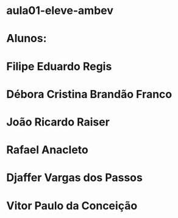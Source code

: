 # aula01-eleve-ambev

# Alunos:
# Filipe Eduardo Regis
# Débora Cristina Brandão Franco
# João Ricardo Raiser
# Rafael Anacleto
# Djaffer Vargas dos Passos
# Vitor Paulo da Conceição
